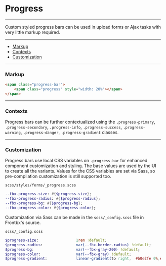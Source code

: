 # Progress

---

Custom styled progress bars can be used in upload forms or Ajax tasks with very little markup required.

---

*   [Markup](#markup)
*   [Contexts](#contexts)
*   [Customization](#customization)

---

### Markup

<div class="fbx-snippet-demo">
    <span class="progress-bar">
        <span class="progress" style="width: 20%"></span>
    </span>
</div>

```html
<span class="progress-bar">
    <span class="progress" style="width: 20%"></span>
</span>
```

---

### Contexts

Progress bars can be further contextualized using the `.progress-primary`, `.progress-secondary`,  `.progress-info`, `.progress-success`, `.progress-warning`, `.progress-danger`, `.progress-gradient` classes.

<div class="fbx-snippet-demo">
	<div class="row pole-sm pole-s">
	    <span class="progress-bar progress-primary">
	        <span class="progress" style="width: 20%"></span>
	    </span>
	</div>
	<div class="row pole-sm pole-s">
	    <span class="progress-bar progress-secondary">
	        <span class="progress" style="width: 30%"></span>
	    </span>
	</div>
	<div class="row pole-sm pole-s">
	    <span class="progress-bar progress-info">
	        <span class="progress" style="width: 40%"></span>
	    </span>
	</div>
	<div class="row pole-sm pole-s">
	    <span class="progress-bar progress-success">
	        <span class="progress" style="width: 50%"></span>
	    </span>
	</div>
	<div class="row pole-sm pole-s">
	    <span class="progress-bar progress-warning">
	        <span class="progress" style="width: 60%"></span>
	    </span>
	</div>
	<div class="row pole-sm pole-s">
	    <span class="progress-bar progress-danger">
	        <span class="progress" style="width: 70%"></span>
	    </span>
	</div>
	<div class="row">
	    <span class="progress-bar progress-gradient">
	        <span class="progress" style="width: 80%"></span>
	    </span>
	</div>
</div>

---

### Customization

Progress bars use local CSS variables on `.progress-bar` for enhanced component customization and styling. The base values are used by the UI to create all the variants. Values for the CSS variables are set via Sass, so pre-compilation customization is still supported too.

```file-path
scss/styles/forms/_progress.scss
```

```sass
--fbx-progress-size: #{$progress-size};
--fbx-progress-radius: #{$progress-radius};
--fbx-progress-bg: #{$progress-bg};
--fbx-progress-color: #{$progress-color};
```

Customization via Sass can be made in the `scss/_config.scss` file in Frontbx's source.


```file-path
scss/_config.scss
```

```sass
$progress-size:                 1rem !default;
$progress-radius:               var(--fbx-border-radius) !default;
$progress-bg:                   var(--fbx-gray-200) !default;
$progress-color:                var(--fbx-gray) !default;
$progress-gradient:             linear-gradient(to right,  #b0e2fe 0%,#b0b2fb 100%);
```


